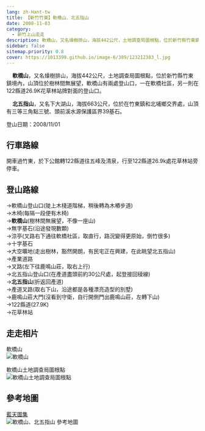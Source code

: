 ```yaml
---
lang: zh-Hant-tw
title: 【新竹竹東】軟橋山、北五指山
date: 2008-11-03
category: 
  - 新竹上山走走
description: 軟橋山，又名燥樹排山，海拔442公尺，土地調查局圖根點，位於新竹縣竹東鎮境內，山頂位於樹林間無展望，軟橋山有兩處登山口，一在軟橋社區，另一則在122縣道26.9K花草林站牌對面的登山口。 北五指山，又名下大湖山，海拔663公尺，位於在竹東鎮和北埔鄉交界處，山頂有三等三角點三號、頭前溪水源保護區界39基石。
sidebar: false
sitemap.priority: 0.8
cover: https://1013399.github.io/image-6/389/123212383_l.jpg
---
```


    **軟橋山**，又名燥樹排山，海拔442公尺，土地調查局圖根點，位於新竹縣竹東鎮境內，山頂位於樹林間無展望，軟橋山有兩處登山口，一在軟橋社區，另一則在122縣道26.9K花草林站牌對面的登山口。  

    **北五指山**，又名下大湖山，海拔663公尺，位於在竹東鎮和北埔鄉交界處，山頂有三等三角點三號、頭前溪水源保護區界39基石。

<!-- more -->

登山日期：2008/11/01

## 行車路線
開車過竹東，於下公館轉122縣道往五峰及清泉，行至122縣道26.9k處花草林站旁停車。

## 登山路線
→軟橋山登山口(陡上木棧道階梯，稍後轉為木樁步道)  
→木椅(每隔一段便有木椅)  
→**軟橋山**(樹林間無展望，不像一座山)  
→無字基石(沿途發現數顆)  
→涼亭(叉路右下通往軟橋社區，取直行，路況變得更原始，倒竹很多)  
→十字基石  
→大空曠地(走出樹林，豁然開朗，有民宅正在興建，在此眺望北五指山)  
→產業道路  
→叉路(左下往鹿鳴山莊，取右上行)  
→北五指山登山口(在產道盡頭前約30公尺處，起登接回稜線)  
→**北五指山**(折返回產道)  
→產道叉路(取右下山，沿途都是各種漂亮造型的別墅)  
→鹿鳴山莊大門(沒看到守衛，自行開側門出鹿鳴山莊，左轉下山)  
→122縣道(27.9K)  
→花草林站

## 走走相片
軟橋山  
![軟橋山](https://1013399.github.io/image-6/389/123212383_l.jpg)

軟橋山土地調查局圖根點  
![軟橋山土地調查局圖根點](https://1013399.github.io/image-6/389/123212385_l.jpg)

## 參考地圖
[藍天圖集](http://www.keepon.com.tw/Keepon/kpmt/blueskymap/P272.SWF)  
![軟橋山、北五指山 參考地圖](https://1013399.github.io/image-6/389/123212484_l.jpg)
